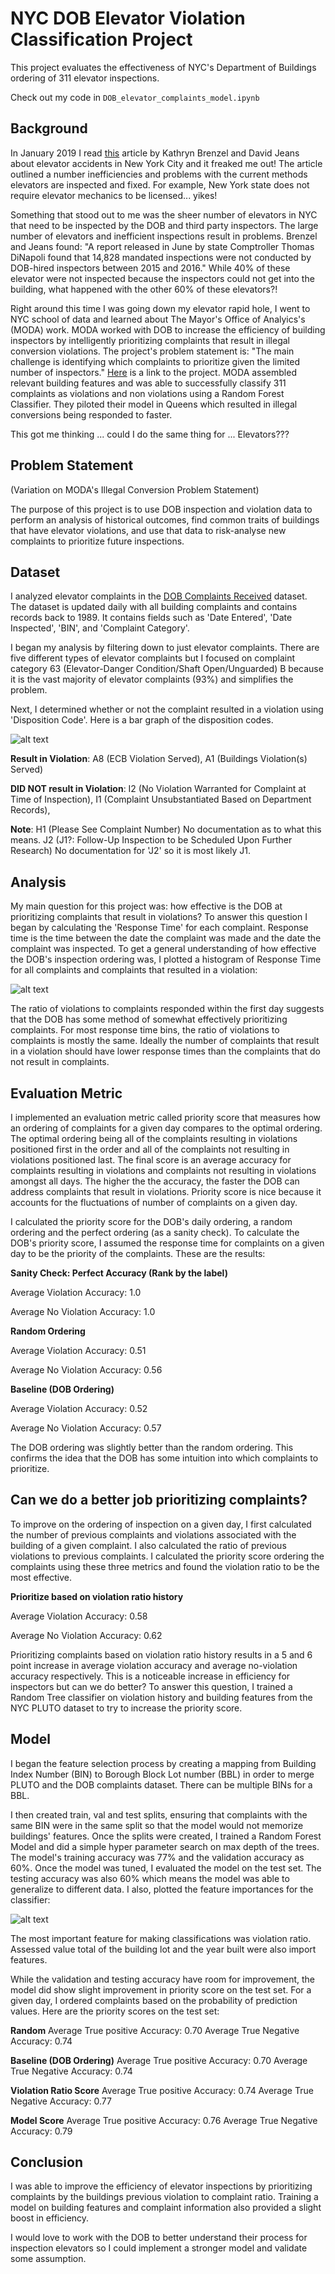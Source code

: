 # NYC DOB Elevator Violation Classification Project
This project evaluates the effectiveness of NYC's Department of Buildings ordering of 311 elevator inspections. 

Check out my code in `DOB_elevator_complaints_model.ipynb`

## Background
In January 2019 I read [this](https://therealdeal.com/issues_articles/elevator-accidents-new-york-city/) article by Kathryn Brenzel and David Jeans about elevator accidents in New York City and it freaked me out!  The article outlined a number inefficiencies and problems with the current methods elevators are inspected and fixed.  For example, New York state does not require elevator mechanics to be licensed... yikes!

Something that stood out to me was the sheer number of elevators in NYC that need to be inspected by the DOB and third party inspectors.  The large number of elevators and inefficient inspections result in problems. Brenzel and Jeans found: "A report released in June by state Comptroller Thomas DiNapoli found that 14,828 mandated inspections were not conducted by DOB-hired inspectors between 2015 and 2016."  While 40% of these elevator were not inspected because the inspectors could not get into the building, what happened with the other 60% of these elevators?!  

Right around this time I was going down my elevator rapid hole, I went to NYC school of data and learned about The Mayor's Office of Analyics's (MODA) work. MODA worked with DOB to increase the efficiency of building inspectors by intelligently prioritizing complaints that result in illegal conversion violations. The project's problem statement is: "The main challenge is identifying which complaints to prioritize given the limited number of inspectors." [Here](https://moda-nyc.github.io/Project-Library/projects/illegal-conversions/) is a link to the project. MODA assembled relevant building features and was able to successfully classify 311 complaints as violations and non violations using a Random Forest Classifier.  They piloted their model in Queens which resulted in illegal conversions being responded to faster. 

This got me thinking ... could I do the same thing for ... Elevators???

## Problem Statement
(Variation on MODA's Illegal Conversion Problem Statement)
 
The purpose of this project is to use DOB inspection and violation data to perform an analysis of historical outcomes, find common traits of buildings that have elevator violations, and use that data to risk-analyse new complaints to prioritize future inspections.

## Dataset
I analyzed elevator complaints in the [DOB Complaints Received](https://data.cityofnewyork.us/Housing-Development/DOB-Complaints-Received/eabe-havv) dataset. The dataset is updated daily with all building complaints and contains records back to 1989. It contains fields such as 'Date Entered', 'Date Inspected', 'BIN', and 'Complaint Category'.

I began my analysis by filtering down to just elevator complaints.  There are five different types of elevator complaints but I focused on complaint category 63 (Elevator-Danger Condition/Shaft Open/Unguarded) B because it is the vast majority of elevator complaints (93%) and simplifies the problem.  

Next, I determined whether or not the complaint resulted in a violation using 'Disposition Code'. Here is a bar graph of the disposition codes.

![alt text](writeups/disposition.png)

**Result in Violation**: A8 (ECB Violation Served), A1 (Buildings Violation(s) Served)

**DID NOT result in Violation**: I2 (No Violation Warranted for Complaint at Time of Inspection), I1 (Complaint Unsubstantiated Based on Department Records), 

**Note**: H1 (Please See Complaint Number) No documentation as to what this means. J2 (J1?: Follow-Up Inspection to be Scheduled Upon Further Research) No documentation for 'J2' so it is most likely J1.

## Analysis
My main question for this project was: how effective is the DOB at prioritizing complaints that result in violations?  To answer this question I began by calculating the 'Response Time' for each complaint.  Response time is the time between the date the complaint was made and the date the complaint was inspected. To get a general understanding of how effective the DOB's inspection ordering was, I plotted a histogram of Response Time for all complaints and complaints that resulted in a violation:

![alt text](writeups/response.png)

The ratio of violations to complaints responded within the first day suggests that the DOB has some method of somewhat effectively prioritizing complaints.  For most response time bins, the ratio of violations to complaints is mostly the same.  Ideally the number of complaints that result in a violation should have lower response times than the complaints that do not result in complaints. 

## Evaluation Metric
I implemented an evaluation metric called priority score that measures how an ordering of complaints for a given day compares to the  optimal  ordering.   The  optimal  ordering  being  all  of  the  complaints  resulting  in violations positioned first in the order and all of the complaints not resulting in violations positioned last.  The final score is an average accuracy for complaints resulting in violations and complaints not resulting in violations amongst all days.  The higher the the accuracy,  the faster the DOB can address complaints that result in violations.  Priority score is nice because it accounts for the fluctuations of number of complaints on a given day.

I calculated the priority score for the DOB's daily ordering, a random ordering and the perfect ordering (as a sanity check).  To calculate the DOB's priority score, I assumed the response time for complaints on a given day to be the priority of the complaints.  These are the results:

**Sanity Check: Perfect Accuracy (Rank by the label)**

Average Violation Accuracy: 1.0

Average No Violation Accuracy: 1.0

**Random Ordering**

Average Violation Accuracy: 0.51

Average No Violation Accuracy: 0.56

**Baseline (DOB Ordering)**

Average Violation Accuracy: 0.52

Average No Violation Accuracy: 0.57

The DOB ordering was slightly better than the random ordering.  This confirms the idea that the DOB has some intuition into which complaints to prioritize.  

## Can we do a better job prioritizing complaints?
To improve on the ordering of inspection on a given day, I first calculated the number of previous complaints and violations associated with the building of a given complaint.  I also calculated the ratio of previous violations to previous complaints.  I calculated the priority score ordering the complaints using these three metrics and found the violation ratio to be the most effective. 


**Prioritize based on violation ratio history**

Average Violation Accuracy: 0.58

Average No Violation Accuracy: 0.62


Prioritizing complaints based on violation ratio history results in a 5 and 6 point increase in average violation accuracy and average no-violation accuracy respectively. This is a noticeable increase in efficiency for inspectors but can we do better? To answer this question, I trained a Random Tree classifier on violation history and building features from the NYC PLUTO dataset to try to increase the priority score. 

## Model

I began the feature selection process by creating a mapping from Building Index Number (BIN) to Borough Block Lot number (BBL) in order to merge PLUTO and the DOB complaints dataset. There can be multiple BINs for a BBL. 

I then created train, val and test splits, ensuring that complaints with the same BIN were in the same split so that the model would not memorize buildings' features. Once the splits were created, I trained a Random Forest Model and did a simple hyper parameter search on max depth of the trees. The model's training accuracy was 77% and the validation accuracy as 60%. Once the model was tuned, I evaluated the model on the test set. The testing accuracy was also 60% which means the model was able to generalize to different data. I also, plotted the feature importances for the classifier:

![alt text](writeups/important.png)

The most important feature for making classifications was violation ratio. Assessed value total of the building lot and the year built were also import features.  

While the validation and testing accuracy have room for improvement, the model did show slight improvement in priority score on the test set. For a given day, I ordered complaints based on the probability of prediction values. Here are the priority scores on the test set: 


**Random** 
Average True positive Accuracy: 0.70
Average True Negative Accuracy: 0.74

**Baseline (DOB Ordering)** 
Average True positive Accuracy: 0.70
Average True Negative Accuracy: 0.74

**Violation Ratio Score**
Average True positive Accuracy: 0.74
Average True Negative Accuracy: 0.77

**Model Score**
Average True positive Accuracy: 0.76
Average True Negative Accuracy: 0.79


## Conclusion

I was able to improve the efficiency of elevator inspections by prioritizing complaints by the buildings previous violation to complaint ratio. Training a model on building features and complaint information also provided a slight boost in efficiency. 

I would love to work with the DOB to better understand their process for inspection elevators so I could implement a stronger model and validate some assumption. 
